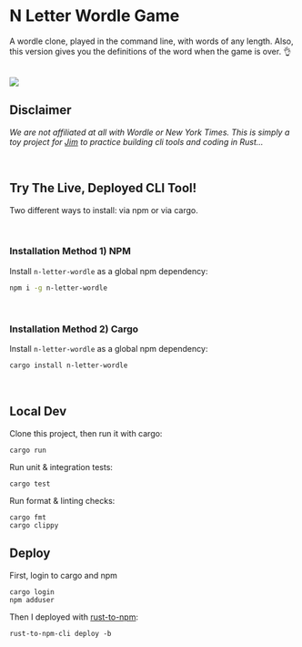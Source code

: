 # N Letter Wordle Game
A wordle clone, played in the command line, with words of any length. Also, this version gives you the definitions of the word when the game is over. 👌

<br/>

<img src="./n-letter-wordle-demo-shorter.gif"/>

<br/>

## Disclaimer
_We are not affiliated at all with Wordle or New York Times. This is simply a toy project for [Jim](github.com/JimLynchCodes) to practice building cli tools and coding in Rust..._

<br/>

## Try The Live, Deployed CLI Tool!

Two different ways to install: via npm or via cargo.

<br/>

### Installation Method 1) NPM

Install `n-letter-wordle` as a global npm dependency:
```sh
npm i -g n-letter-wordle
```

<br/>

### Installation Method 2) Cargo

Install `n-letter-wordle` as a global npm dependency:
```sh
cargo install n-letter-wordle
```
<br/>

## Local Dev
Clone this project, then run it with cargo:
```
cargo run
```

Run unit & integration tests:
```
cargo test
```

Run format & linting checks:
```
cargo fmt
cargo clippy
```

## Deploy

First, login to cargo and npm
```
cargo login
npm adduser
```

Then I deployed with [rust-to-npm](https://github.com/a11ywatch/rust-to-npm):
```
rust-to-npm-cli deploy -b
```



